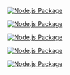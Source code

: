 [![Node.js Package](https://github.com/NamicGreen/onboarding/actions/workflows/package_deployment.yml/badge.svg?branch=next&event=deployment_status)](https://github.com/NamicGreen/onboarding/actions/workflows/package_deployment.yml)

[![Node.js Package](https://github.com/NamicGreen/onboarding/actions/workflows/package_deployment.yml/badge.svg?branch=next&event=registry_package)](https://github.com/NamicGreen/onboarding/actions/workflows/package_deployment.yml)

[![Node.js Package](https://github.com/NamicGreen/onboarding/actions/workflows/package_deployment.yml/badge.svg?branch=next&event=release)](https://github.com/NamicGreen/onboarding/actions/workflows/package_deployment.yml)

[![Node.js Package](https://github.com/NamicGreen/onboarding/actions/workflows/package_deployment.yml/badge.svg?branch=next&event=status)](https://github.com/NamicGreen/onboarding/actions/workflows/package_deployment.yml)

[![Node.js Package](https://github.com/NamicGreen/onboarding/actions/workflows/package_deployment.yml/badge.svg?branch=next&event=workflow_run)](https://github.com/NamicGreen/onboarding/actions/workflows/package_deployment.yml)